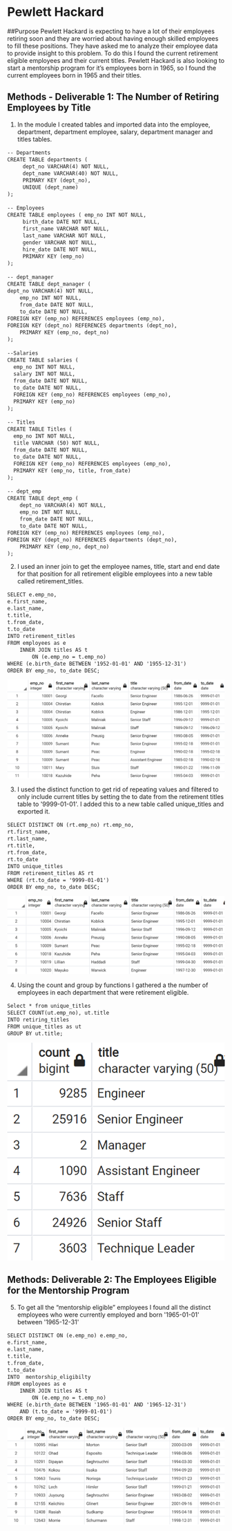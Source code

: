 # Pewlett Hackard
##Purpose
Pewlett Hackard is expecting to have a lot of their employees retiring soon and they are worried about having enough skilled employees to fill these positions. They have asked me to analyze their employee data to provide insight to this problem. To do this I found the current retirement eligible employees and their current titles. Pewlett Hackard is also looking to start a mentorship program for it’s employees born in 1965, so I found the current employees born in 1965 and their titles. 

## Methods - Deliverable 1: The Number of Retiring Employees by Title
1. In the module I created tables and imported data into the employee, department, department employee, salary, department manager and titles tables.

```
-- Departments
CREATE TABLE departments (
     dept_no VARCHAR(4) NOT NULL,
     dept_name VARCHAR(40) NOT NULL,
     PRIMARY KEY (dept_no),
     UNIQUE (dept_name)
);

-- Employees
CREATE TABLE employees ( emp_no INT NOT NULL,
     birth_date DATE NOT NULL,
     first_name VARCHAR NOT NULL,
     last_name VARCHAR NOT NULL,
     gender VARCHAR NOT NULL,
     hire_date DATE NOT NULL,
     PRIMARY KEY (emp_no)
);

-- dept_manager
CREATE TABLE dept_manager (
dept_no VARCHAR(4) NOT NULL,
    emp_no INT NOT NULL,
    from_date DATE NOT NULL,
    to_date DATE NOT NULL,
FOREIGN KEY (emp_no) REFERENCES employees (emp_no),
FOREIGN KEY (dept_no) REFERENCES departments (dept_no),
	PRIMARY KEY (emp_no, dept_no)
);

--Salaries
CREATE TABLE salaries (
  emp_no INT NOT NULL,
  salary INT NOT NULL,
  from_date DATE NOT NULL,
  to_date DATE NOT NULL,
  FOREIGN KEY (emp_no) REFERENCES employees (emp_no),
  PRIMARY KEY (emp_no)
);

-- Titles
CREATE TABLE Titles (
  emp_no INT NOT NULL,
  title VARCHAR (50) NOT NULL,
  from_date DATE NOT NULL,
  to_date DATE NOT NULL,
  FOREIGN KEY (emp_no) REFERENCES employees (emp_no),
  PRIMARY KEY (emp_no, title, from_date)
);

-- dept_emp
CREATE TABLE dept_emp (
	dept_no VARCHAR(4) NOT NULL,
    emp_no INT NOT NULL,
    from_date DATE NOT NULL,
    to_date DATE NOT NULL,
FOREIGN KEY (emp_no) REFERENCES employees (emp_no),
FOREIGN KEY (dept_no) REFERENCES departments (dept_no),
	PRIMARY KEY (emp_no, dept_no)
);
```
2. I used an inner join to get the employee names, title, start and end date for that position for all retirement eligible employees into a new table called retirement_titles.
```
SELECT e.emp_no,
e.first_name,
e.last_name,
t.title,
t.from_date,
t.to_date
INTO retirement_titles
FROM employees as e
	INNER JOIN titles AS t
		ON (e.emp_no = t.emp_no)
WHERE (e.birth_date BETWEEN '1952-01-01' AND '1955-12-31')
ORDER BY emp_no, to_date DESC;
```
![Retirement titles.]( https://github.com/MichelaZ/PewletteHackardDB/blob/main/Resources/retirement_titles.png)

3. I used the distinct function to get rid of repeating values and filtered to only include current titles by setting the to date from the retirement titles table to '9999-01-01'. I added this to a new table called unique_titles and exported it.

```
SELECT DISTINCT ON (rt.emp_no) rt.emp_no,
rt.first_name,
rt.last_name,
rt.title,
rt.from_date,
rt.to_date
INTO unique_titles
FROM retirement_titles AS rt
WHERE (rt.to_date = '9999-01-01')
ORDER BY emp_no, to_date DESC;
```
![unique titles.]( https://github.com/MichelaZ/PewletteHackardDB/blob/main/Resources/unique_titles.png)

4. Using the count and group by functions I gathered a the number of employees in each department that were retirement eligible.
```
Select * from unique_titles 
SELECT COUNT(ut.emp_no), ut.title
INTO retiring_titles
FROM unique_titles as ut
GROUP BY ut.title;
```
![Retiring titles.]( https://github.com/MichelaZ/PewletteHackardDB/blob/main/Resources/retiring_titles.png)

## Methods: Deliverable 2: The Employees Eligible for the Mentorship Program

5. To get all the “mentorship eligible” employees I found all the distinct employees who were currently employed and born '1965-01-01' between '1965-12-31'
```
SELECT DISTINCT ON (e.emp_no) e.emp_no,
e.first_name,
e.last_name,
t.title,
t.from_date,
t.to_date
INTO  mentorship_eligibilty
FROM employees as e
	INNER JOIN titles AS t
		ON (e.emp_no = t.emp_no)
WHERE (e.birth_date BETWEEN '1965-01-01' AND '1965-12-31')
	AND (t.to_date = '9999-01-01')
ORDER BY emp_no, to_date DESC;
```
![ mentorship eligible employees.]( https://github.com/MichelaZ/PewletteHackardDB/blob/main/Resources/mentorship_eligibilty.png)


